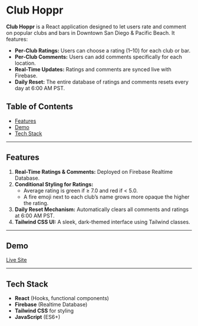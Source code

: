# Club Hoppr

**Club Hoppr** is a React application designed to let users rate and comment on popular clubs and bars in Downtown San Diego & Pacific Beach. It features:

- **Per-Club Ratings:** Users can choose a rating (1–10) for each club or bar.
- **Per-Club Comments:** Users can add comments specifically for each location.
- **Real-Time Updates:** Ratings and comments are synced live with Firebase.
- **Daily Reset:** The entire database of ratings and comments resets every day at 6:00 AM PST.

## Table of Contents

- [Features](#features)  
- [Demo](#demo)  
- [Tech Stack](#tech-stack)

---

## Features

1. **Real-Time Ratings & Comments:** Deployed on Firebase Realtime Database.  
2. **Conditional Styling for Ratings:**  
   - Average rating is green if ≥ 7.0 and red if < 5.0.  
   - A fire emoji next to each club’s name grows more opaque the higher the rating.  
3. **Daily Reset Mechanism:** Automatically clears all comments and ratings at 6:00 AM PST.  
4. **Tailwind CSS UI:** A sleek, dark-themed interface using Tailwind classes.  

---

## Demo

[Live Site](https://thomascaneday.github.io/club-hoppr/)

---

## Tech Stack

- **React** (Hooks, functional components)
- **Firebase** (Realtime Database)
- **Tailwind CSS** for styling
- **JavaScript** (ES6+)
